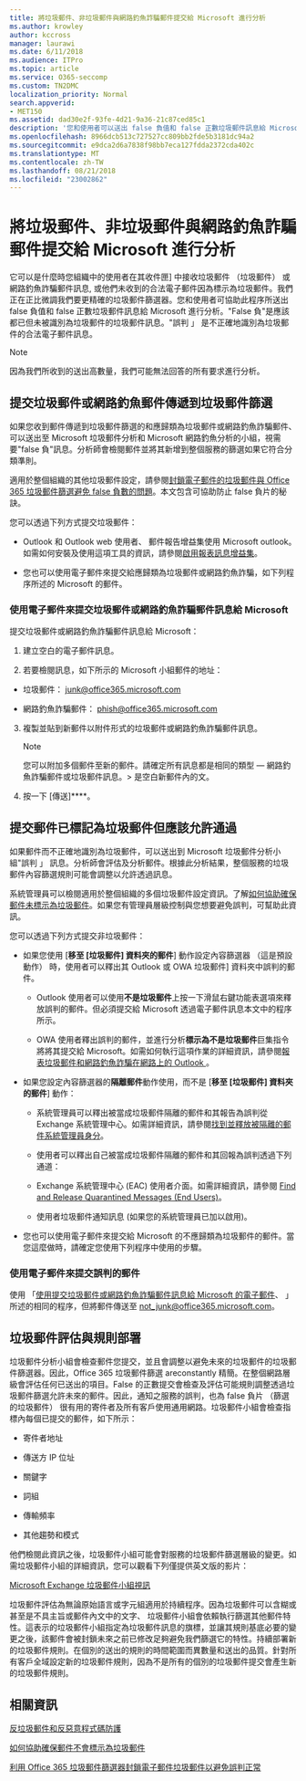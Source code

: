 ```yaml
---
title: 將垃圾郵件、非垃圾郵件與網路釣魚詐騙郵件提交給 Microsoft 進行分析
ms.author: krowley
author: kccross
manager: laurawi
ms.date: 6/11/2018
ms.audience: ITPro
ms.topic: article
ms.service: O365-seccomp
ms.custom: TN2DMC
localization_priority: Normal
search.appverid:
- MET150
ms.assetid: dad30e2f-93fe-4d21-9a36-21c87ced85c1
description: '您和使用者可以送出 false 負值和 false 正數垃圾郵件訊息給 Microsoft 進行分析。 '
ms.openlocfilehash: 8966dcb513c727527cc809bb2fde5b3181dc94a2
ms.sourcegitcommit: e9dca2d6a7838f98bb7eca127fdda2372cda402c
ms.translationtype: MT
ms.contentlocale: zh-TW
ms.lasthandoff: 08/21/2018
ms.locfileid: "23002862"
---
```

# <a name="submit-spam-non-spam-and-phishing-scam-messages-to-microsoft-for-analysis"></a>將垃圾郵件、非垃圾郵件與網路釣魚詐騙郵件提交給 Microsoft 進行分析

它可以是什麼時您組織中的使用者在其收件匣] 中接收垃圾郵件 （垃圾郵件） 或網路釣魚詐騙郵件訊息, 或他們未收到的合法電子郵件因為標示為垃圾郵件。我們正在正比微調我們要更精確的垃圾郵件篩選器。您和使用者可協助此程序所送出 false 負值和 false 正數垃圾郵件訊息給 Microsoft 進行分析。"False 負"是應該都已但未被識別為垃圾郵件的垃圾郵件訊息。"誤判 」 是不正確地識別為垃圾郵件的合法電子郵件訊息。 
  
> [!NOTE]
> 因為我們所收到的送出高數量，我們可能無法回答的所有要求進行分析。 
  
## <a name="submit-junk-or-phishing-messages-that-passed-through-the-spam-filters"></a>提交垃圾郵件或網路釣魚郵件傳遞到垃圾郵件篩選
<a name="sectionSection0"> </a>

如果您收到郵件傳遞到垃圾郵件篩選的和應歸類為垃圾郵件或網路釣魚詐騙郵件、 可以送出至 Microsoft 垃圾郵件分析和 Microsoft 網路釣魚分析的小組，視需要"false 負"訊息。分析師會檢閱郵件並將其新增到整個服務的篩選如果它符合分類準則。 
  
適用於整個組織的其他垃圾郵件設定，請參閱[封鎖電子郵件的垃圾郵件與 Office 365 垃圾郵件篩選避免 false 負數的問題](https://go.microsoft.com/fwlink/p/?LinkId=534225)。本文包含可協助防止 false 負片的秘訣。
  
您可以透過下列方式提交垃圾郵件：
  
- Outlook 和 Outlook web 使用者、 郵件報告增益集使用 Microsoft outlook。如需如何安裝及使用這項工具的資訊，請參閱[啟用報表訊息增益集](https://support.office.com/article/4250c4bc-6102-420b-9e0a-a95064837676)。 
        
- 您也可以使用電子郵件來提交給應歸類為垃圾郵件或網路釣魚詐騙，如下列程序所述的 Microsoft 的郵件。
    
### <a name="use-email-to-submit-junk-spam-or-phishing-scam-messages-to-microsoft"></a>使用電子郵件來提交垃圾郵件或網路釣魚詐騙郵件訊息給 Microsoft
<a name="Useemailtosubmitjunkspamorphishingscammessages"> </a>

提交垃圾郵件或網路釣魚詐騙郵件訊息給 Microsoft：
  
1. 建立空白的電子郵件訊息。
    
2. 若要檢閱訊息，如下所示的 Microsoft 小組郵件的地址： 
    
  - 垃圾郵件： junk@office365.microsoft.com
    
  - 網路釣魚詐騙郵件： phish@office365.microsoft.com
    
3. 複製並貼到新郵件以附件形式的垃圾郵件或網路釣魚詐騙郵件訊息。 
    
    > [!NOTE]
    > 您可以附加多個郵件至新的郵件。請確定所有訊息都是相同的類型 — 網路釣魚詐騙郵件或垃圾郵件訊息。> 是空白新郵件內的文。 
  
4. 按一下 [傳送]****。
    
## <a name="submit-messages-that-were-tagged-as-junk-but-should-have-been-allowed-through"></a>提交郵件已標記為垃圾郵件但應該允許通過
<a name="sectionSection1"> </a>

如果郵件而不正確地識別為垃圾郵件，可以送出到 Microsoft 垃圾郵件分析小組"誤判 」 訊息。分析師會評估及分析郵件。根據此分析結果，整個服務的垃圾郵件內容篩選規則可能會調整以允許透過訊息。
  
系統管理員可以檢閱適用於整個組織的多個垃圾郵件設定資訊。了解[如何協助確保郵件未標示為垃圾郵件](https://go.microsoft.com/fwlink/p/?LinkId=534224)。如果您有管理員層級控制與您想要避免誤判，可幫助此資訊。
  
您可以透過下列方式提交非垃圾郵件：
  
- 如果您使用 [**移至 [垃圾郵件] 資料夾的郵件**] 動作設定內容篩選器 （這是預設動作） 時，使用者可以釋出其 Outlook 或 OWA 垃圾郵件] 資料夾中誤判的郵件。 
    
  - Outlook 使用者可以使用**不是垃圾郵件**上按一下滑鼠右鍵功能表選項來釋放誤判的郵件。但必須提交給 Microsoft 透過電子郵件訊息本文中的程序所示。 
    
  - OWA 使用者釋出誤判的郵件，並進行分析**標示為不是垃圾郵件**巨集指令將將其提交給 Microsoft。如需如何執行這項作業的詳細資訊，請參閱[報表垃圾郵件和網路釣魚詐騙在網路上的 Outlook ](report-junk-email-and-phishing-scams-in-outlook-on-the-web-eop.md)。
    
- 如果您設定內容篩選器的**隔離郵件**動作使用，而不是 [**移至 [垃圾郵件] 資料夾的郵件**] 動作： 
    
  - 系統管理員可以釋出被當成垃圾郵件隔離的郵件和其報告為誤判從 Exchange 系統管理中心。如需詳細資訊，請參閱[找到並釋放被隔離的郵件系統管理員身分](find-and-release-quarantined-messages-as-an-administrator.md)。
    
  - 使用者可以釋出自己被當成垃圾郵件隔離的郵件和其回報為誤判透過下列通道： 
    
  - Exchange 系統管理中心 (EAC) 使用者介面。如需詳細資訊，請參閱 [Find and Release Quarantined Messages (End Users)](http://technet.microsoft.com/library/e439b560-827a-4807-abd3-6b861c1ff786.aspx)。
    
  - 使用者垃圾郵件通知訊息 (如果您的系統管理員已加以啟用)。 
    
- 您也可以使用電子郵件來提交給 Microsoft 的不應歸類為垃圾郵件的郵件。當您這麼做時，請確定您使用下列程序中使用的步驟。
    
### <a name="use-email-to-submit-false-positive-messages"></a>使用電子郵件來提交誤判的郵件

使用 「[使用提交垃圾郵件或網路釣魚詐騙郵件訊息給 Microsoft 的電子郵件](submit-spam-non-spam-and-phishing-scam-messages-to-microsoft-for-analysis.md#Useemailtosubmitjunkspamorphishingscammessages)、 」 所述的相同的程序，但將郵件傳送至 not_junk@office365.microsoft.com。
  
## <a name="spam-evaluation-and-rules-deployment"></a>垃圾郵件評估與規則部署
<a name="sectionSection2"> </a>

垃圾郵件分析小組會檢查郵件您提交，並且會調整以避免未來的垃圾郵件的垃圾郵件篩選器。因此，Office 365 垃圾郵件篩選 areconstantly 精簡。在整個網路層級會評估任何已送出的項目。False 的正數提交會檢查及評估可能規則調整透過垃圾郵件篩選允許未來的郵件。因此，通知之服務的誤判，也為 false 負片 （篩選的垃圾郵件） 很有用的寄件者及所有客戶使用通用網路。垃圾郵件小組會檢查指標內每個已提交的郵件，如下所示：
  
- 寄件者地址
    
- 傳送方 IP 位址
    
- 關鍵字
    
- 詞組
    
- 傳輸頻率
    
- 其他趨勢和模式
    
他們檢閱此資訊之後，垃圾郵件小組可能會對服務的垃圾郵件篩選層級的變更。如需垃圾郵件小組的詳細資訊，您可以觀看下列僅提供英文版的影片：
  
[Microsoft Exchange 垃圾郵件小組視訊](https://youtu.be/-TpX_-GMC7o?hd=1)
  
垃圾郵件評估為無論原始語言或字元組適用於持續程序。因為垃圾郵件可以含糊或甚至是不具主旨或郵件內文中的文字、 垃圾郵件小組會依賴執行篩選其他郵件特性。這表示的垃圾郵件小組指定為垃圾郵件訊息的旗標，並讓其規則基底必要的變更之後，該郵件會被封鎖未來之前已修改足夠避免我們篩選它的特性。持續部署新的垃圾郵件規則。在個別的送出的規則的時間範圍而異數量和送出的品質。針對所有客戶全域設定新的垃圾郵件規則，因為不是所有的個別的垃圾郵件提交會產生新的垃圾郵件規則。
   
## <a name="for-more-information"></a>相關資訊
<a name="sectionSection4"> </a>

[反垃圾郵件和反惡意程式碼防護](http://technet.microsoft.com/library/93c6c227-7442-4293-b64d-ec8f15c928db.aspx)
  
[如何協助確保郵件不會標示為垃圾郵件](https://go.microsoft.com/fwlink/p/?LinkId=534224)
  
[利用 Office 365 垃圾郵件篩選器封鎖電子郵件垃圾郵件以避免誤判正常](https://go.microsoft.com/fwlink/p/?LinkId=534225)
  

